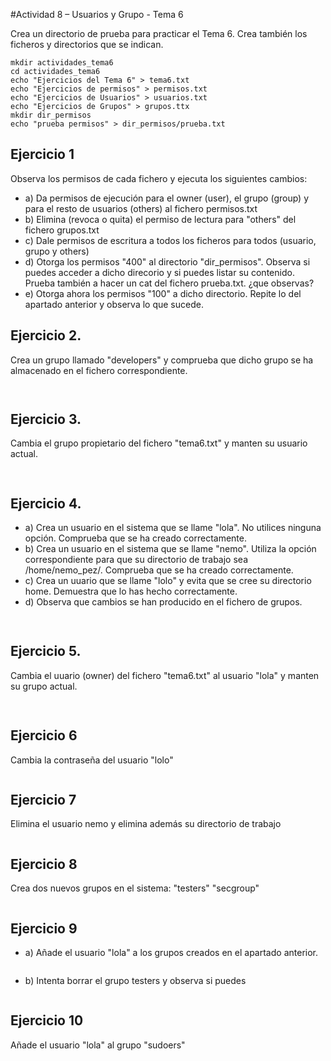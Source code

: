 #Actividad 8 – Usuarios y Grupo -  Tema 6

Crea un directorio de prueba para practicar el Tema 6. 
Crea también los ficheros y directorios que se indican. 
 
```
mkdir actividades_tema6
cd actividades_tema6
echo "Ejercicios del Tema 6" > tema6.txt
echo "Ejercicios de permisos" > permisos.txt
echo "Ejercicios de Usuarios" > usuarios.txt
echo "Ejercicios de Grupos" > grupos.ttx
mkdir dir_permisos
echo "prueba permisos" > dir_permisos/prueba.txt
```
 
## Ejercicio 1
Observa los permisos de cada fichero y ejecuta los siguientes cambios: 

- a) Da permisos de ejecución para el owner (user), el grupo (group) y para el resto de usuarios (others) al fichero permisos.txt 
- b) Elimina (revoca o quita) el permiso de lectura para "others" del fichero grupos.txt
- c) Dale permisos de escritura a todos los ficheros para todos (usuario, grupo y others)
- d) Otorga los permisos "400" al directorio "dir_permisos". Observa si puedes acceder a dicho direcorio y si puedes listar su contenido. Prueba también a hacer un cat del fichero prueba.txt.  ¿que observas?
- e) Otorga ahora los permisos "100" a dicho directorio. Repite lo del apartado anterior y observa lo que sucede.


## Ejercicio 2.	 
 
Crea un grupo llamado "developers" y comprueba que dicho grupo se ha almacenado en el fichero correspondiente. 

```
 

```
 
 
## Ejercicio 3.	 
Cambia el grupo propietario del fichero "tema6.txt" y manten su usuario actual. 
  
```bash
 
``` 

## Ejercicio 4.  
 
- a) Crea un usuario en el sistema que se llame "lola". No utilices ninguna opción. Comprueba que se ha creado correctamente. 
- b) Crea un usuario en el sistema que se llame "nemo". Utiliza la opción correspondiente para que su directorio de trabajo sea /home/nemo_pez/. Comprueba que se ha creado correctamente. 
- c) Crea un uuario que se llame "lolo" y evita que se cree su directorio home. Demuestra que lo has hecho correctamente.
- d) Observa que cambios se han producido en el fichero de grupos.  

```bash
 

``` 


## Ejercicio 5.  
Cambia el uuario (owner) del fichero "tema6.txt" al usuario "lola" y manten su grupo actual. 

```bash
 

```

## Ejercicio 6  

Cambia la contraseña del usuario "lolo"

 ```bash


```


## Ejercicio 7  

Elimina el usuario nemo y elimina además su directorio de trabajo 

```bash


```



## Ejercicio 8  
Crea dos nuevos grupos en el sistema: "testers" "secgroup"

```bash


```


## Ejercicio 9 
- a) Añade el usuario "lola" a los grupos creados en el apartado anterior.

```bash

```

- b) Intenta borrar el grupo testers y observa si puedes

```bash

```


## Ejercicio 10

Añade el usuario "lola" al grupo "sudoers"
```bash


```




